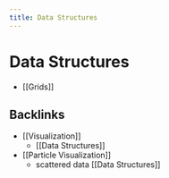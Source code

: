 ```yaml
---
title: Data Structures
---
```


# Data Structures
- [[Grids]]




## Backlinks
* [[Visualization]]
	* [[Data Structures]]
* [[Particle Visualization]]
	* scattered data [[Data Structures]]

